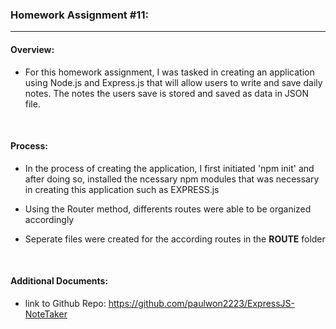 ### Homework Assignment #11:
-----------------------

#### Overview:
- For this homework assignment, I was tasked in creating an application using Node.js and Express.js that will allow users to write and save daily notes. The notes the users save is stored and saved as data in JSON file.
<br>

#### Process:
- In the process of creating the application, I first initiated 'npm init' and after doing so, installed the ncessary npm modules that was necessary in creating this application such as EXPRESS.js

- Using the Router method, differents routes were able to be organized accordingly

- Seperate files were created for the according routes in the __ROUTE__ folder

<br>

#### Additional Documents:
- link to Github Repo: https://github.com/paulwon2223/ExpressJS-NoteTaker
<br>

